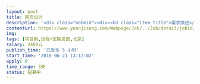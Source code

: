 ```yaml
---                
layout: post       
title: 网页设计           
description: '<div class="mobmid"><div><h3 class="item_title">需求描述</h3><p>项目需求<br/>一、    1、现有的网页重新优化设计<br/>        2、Logo的整体定义及细节设计<br/>二、人员要求： <br/>（1）拥有丰富的Web端SaaS产品UIUX设计经验，logo设计经验<br/>（2）能够提供优秀设计案例，入驻Dribble者更佳<br/>（3）具备较强的审美素养和逻辑能力<br/> <br/>三、合作方式<br/>项目制+定期见面</p></div><!--info end--></div>'     
contenturl: https://www.yuanjisong.com/Webpage/Job/../Job/detail/jobid/101596      
img:              
tags: [项目制,远程+定期见面,北京]            
salary: 2400元          
publish_time: '已发布 5 小时'         
start_time: '2018-06-21 13:12:02'           
apply: 0                   
time_range: 3天              
status: 招募中                  
---                 
```

